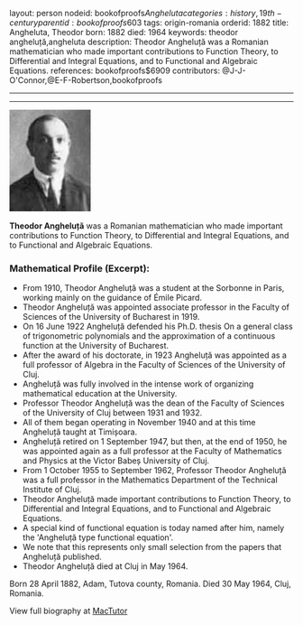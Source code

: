 layout: person
nodeid: bookofproofs$Angheluta
categories: history,19th-century
parentid: bookofproofs$603
tags: origin-romania
orderid: 1882
title: Angheluta, Theodor
born: 1882
died: 1964
keywords: theodor angheluță,angheluta
description: Theodor Angheluță was a Romanian mathematician who made important contributions to Function Theory, to Differential and Integral Equations, and to Functional and Algebraic Equations.
references: bookofproofs$6909
contributors: @J-J-O'Connor,@E-F-Robertson,bookofproofs

---



---

![Angheluta.jpg](https://github.com/bookofproofs/bookofproofs.github.io/blob/main/_sources/_assets/images/portraits/Angheluta.jpg?raw=true)

**Theodor Angheluță** was a Romanian mathematician who made important contributions to Function Theory, to Differential and Integral Equations, and to Functional and Algebraic Equations.

### Mathematical Profile (Excerpt):
* From 1910, Theodor Angheluță was a student at the Sorbonne in Paris, working mainly on the guidance of Émile Picard.
* Theodor Angheluță was appointed associate professor in the Faculty of Sciences of the University of Bucharest in 1919.
* On 16 June 1922 Angheluță defended his Ph.D. thesis On a general class of trigonometric polynomials and the approximation of a continuous function at the University of Bucharest.
* After the award of his doctorate, in 1923 Angheluță was appointed as a full professor of Algebra in the Faculty of Sciences of the University of Cluj.
* Angheluță was fully involved in the intense work of organizing mathematical education at the University.
* Professor Theodor Angheluță was the dean of the Faculty of Sciences of the University of Cluj between 1931 and 1932.
* All of them began operating in November 1940 and at this time Angheluță taught at Timișoara.
* Angheluță retired on 1 September 1947, but then, at the end of 1950, he was appointed again as a full professor at the Faculty of Mathematics and Physics at the Victor Babeș University of Cluj.
* From 1 October 1955 to September 1962, Professor Theodor Angheluță was a full professor in the Mathematics Department of the Technical Institute of Cluj.
* Theodor Angheluță made important contributions to Function Theory, to Differential and Integral Equations, and to Functional and Algebraic Equations.
* A special kind of functional equation is today named after him, namely the 'Angheluță type functional equation'.
* We note that this represents only small selection from the papers that Angheluță published.
* Theodor Angheluță died at Cluj in May 1964.

Born 28 April 1882, Adam, Tutova county, Romania. Died 30 May 1964, Cluj, Romania.

View full biography at [MacTutor](https://mathshistory.st-andrews.ac.uk/Biographies/Angheluta/)
